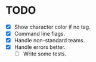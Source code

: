 # TODO
* [x] Show character color if no tag.
* [x] Command line flags.
* [x] Handle non-standard teams.
* [x] Handle errors better.
  * [ ] Write some tests.
